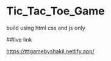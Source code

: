# Tic_Tac_Toe_Game 
build using html css and js only 

##live link 

https://tttgamebyshakil.netlify.app/
